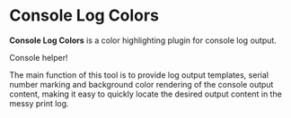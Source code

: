 # Console Log Colors

<!-- Plugin description -->
**Console Log Colors** is a color highlighting plugin for console log output.

Console helper!

The main function of this tool is to provide log output templates, serial number marking and background color rendering of the console output content, making it easy to quickly locate the desired output content in the messy print log.

<!-- Plugin description end -->